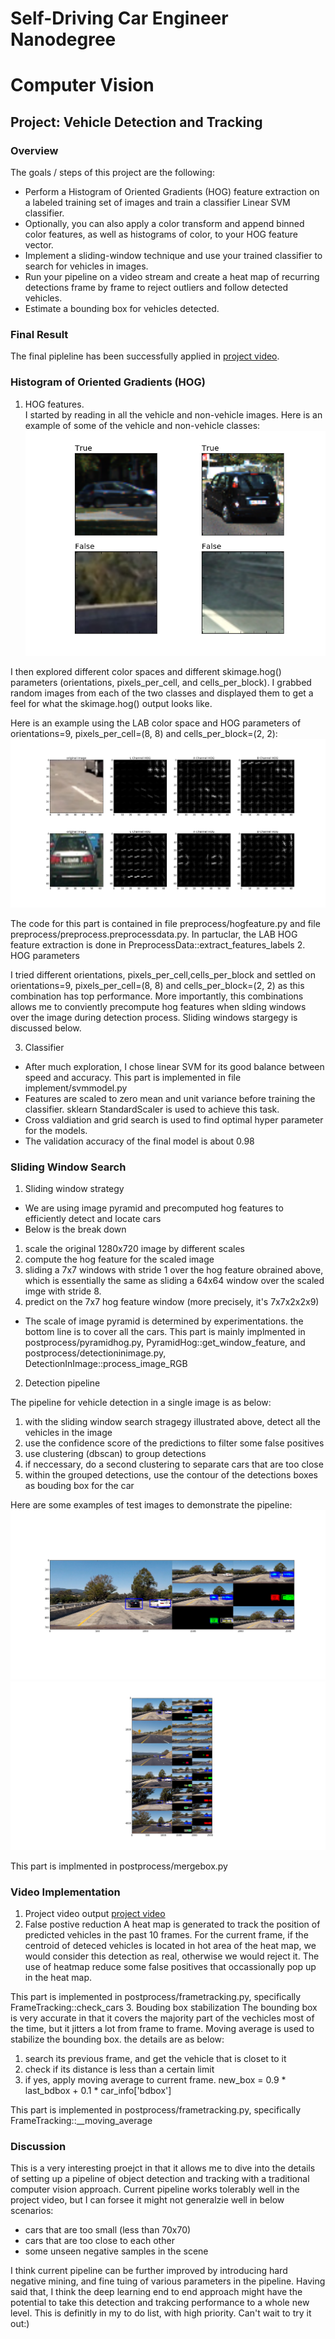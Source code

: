 # Self-Driving Car Engineer Nanodegree
# Computer Vision
## Project: Vehicle Detection and Tracking

### Overview
The goals / steps of this project are the following:  

* Perform a Histogram of Oriented Gradients (HOG) feature extraction on a labeled training set of images and train a classifier Linear SVM classifier.
* Optionally, you can also apply a color transform and append binned color features, as well as histograms of color, to your HOG feature vector.  
* Implement a sliding-window technique and use your trained classifier to search for vehicles in images. 
* Run your pipeline on a video stream and create a heat map of recurring detections frame by frame to reject outliers and follow detected vehicles.
* Estimate a bounding box for vehicles detected.


### Final Result

The final pipleline has been successfully applied in [project video](https://youtu.be/5JIlVY1FgCk).  


### Histogram of Oriented Gradients (HOG)

1. HOG features.  
I started by reading in all the vehicle and non-vehicle images. Here is an example of some of the vehicle and non-vehicle classes:
![Training Samples](https://github.com/LevinJ/Vehicle-Detection-and-Tracking/blob/master/output_images/training_samples.png)

I then explored different color spaces and different skimage.hog() parameters (orientations, pixels_per_cell, and cells_per_block). I grabbed random images from each of the two classes and displayed them to get a feel for what the skimage.hog() output looks like.  

Here is an example using the LAB color space and HOG parameters of orientations=9, pixels_per_cell=(8, 8) and cells_per_block=(2, 2):  
![HOG Features](https://github.com/LevinJ/Vehicle-Detection-and-Tracking/blob/master/output_images/hog_features.png)



The code for this part is contained in file preprocess/hogfeature.py and file preprocess/preprocess.preprocessdata.py. In partuclar, the LAB HOG feature extraction is done in PreprocessData::extract_features_labels
2. HOG parameters  

I tried different orientations, pixels_per_cell,cells_per_block and settled on orientations=9, pixels_per_cell=(8, 8) and cells_per_block=(2, 2) as this combination has top performance. More importantly, this combinations allows me to conviently precompute hog features when slding windows over the image during detection process. Sliding windows stargegy is discussed below.


3. Classifier 

* After much exploration, I chose linear SVM for its good balance between speed and accuracy. This part is implemented in file implement/svmmodel.py  
* Features are scaled to zero mean and unit variance before training the classifier. sklearn StandardScaler is used to achieve this task.  
* Cross valdiation and grid search is used to find optimal hyper parameter for the models.  
* The validation accuracy of the final model is about 0.98 

### Sliding Window Search
1. Sliding window strategy
* We are using image pyramid and precomputed hog features to efficiently detect and locate cars
* Below is the break down
 1) scale the original 1280x720 image by different scales
 2) compute the hog feature for the scaled image
 3) sliding a 7x7 windows with stride 1 over the hog feature obrained above, which is essentially the same as sliding a 64x64 window over the scaled imge with stride 8.
 4) predict on the 7x7 hog feature window (more precisely, it's 7x7x2x2x9)
* The scale of image pyramid is determined by experimentations. the bottom line is to cover all the cars.
This part is mainly implmented in postprocess/pyramidhog.py, PyramidHog::get_window_feature, and postprocess/detectioninimage.py, DetectionInImage::process_image_RGB

2. Detection pipeline

The pipeline for vehicle detection in a single image is as below:
 1) with the sliding window search stragegy illustrated above, detect all the vehicles in the image
 2) use the confidence score of the predictions to filter some false positives
 3) use clustering (dbscan) to group detections
 4) if neccessary, do a second clustering to separate cars that are too close
 5) within the grouped detections, use the contour of the detections boxes as bouding box for the car

Here are some examples of test images to demonstrate the pipeline:
![Detection Pipleline](https://github.com/LevinJ/Vehicle-Detection-and-Tracking/blob/master/output_images/img_pipeline_1.png)
![Detection Pipleline](https://github.com/LevinJ/Vehicle-Detection-and-Tracking/blob/master/output_images/img_pipeline_2.png)

This part is implmented in postprocess/mergebox.py

### Video Implementation
1. Project video output
[project video](https://youtu.be/5JIlVY1FgCk)
2. False postive reduction
A heat map is generated to track the position of predicted vehicles in the past 10 frames. For the current frame, if the centroid of deteced vehicles is located in hot area of the heat map, we would consider this detection as real, otherwise we would reject it. The use of heatmap reduce some false positives that occassionally pop up in the heat map.

This part is implemented in postprocess/frametracking.py, specifically FrameTracking::check_cars
3. Bouding box stabilization
The bounding box is very accurate in that it covers the majority part of the vechicles most of the time, but it jitters a lot from frame to frame. Moving average is used to stabilize the bounding box. the details are as below:
1. search its previous frame, and get the vehicle that is closet to it
2. check if its distance is less than a certain limit
3. if yes, apply moving average to current frame. new_box = 0.9 * last_bdbox + 0.1 * car_info['bdbox']

This part is implemented in postprocess/frametracking.py, specifically FrameTracking::__moving_average

### Discussion

This is a very interesting proejct in that it allows me to dive into the details of setting up a pipeline of object detection and tracking with a traditional computer vision approach. Current pipeline works tolerably well in the project video, but I can forsee it might not generalzie well in below scenarios:
* cars that are too small (less than 70x70)
* cars that are too close to each other
* some unseen negative samples in the scene

I think current pipeline can be further improved by introducing hard negative mining, and fine tuing of various parameters in the pipeline. Having said that, I think the deep learning end to end approach might have the potential to take this detection and trakcing performance to a whole new level. This is definitly in my to do list, with high priority. Can't wait to try it out:)

